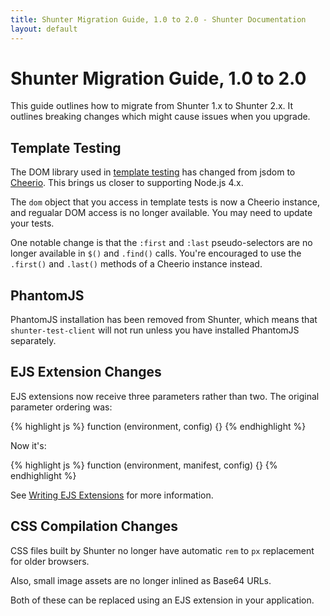 ```yaml
---
title: Shunter Migration Guide, 1.0 to 2.0 - Shunter Documentation
layout: default
---
```


Shunter Migration Guide, 1.0 to 2.0
===================================

This guide outlines how to migrate from Shunter 1.x to Shunter 2.x. It outlines breaking changes which might cause issues when you upgrade.


Template Testing
----------------

The DOM library used in [template testing](../usage/testing.html#testing-templates) has changed from jsdom to [Cheerio](https://github.com/cheeriojs/cheerio). This brings us closer to supporting Node.js 4.x.

The `dom` object that you access in template tests is now a Cheerio instance, and regualar DOM access is no longer available. You may need to update your tests.

One notable change is that the `:first` and `:last` pseudo-selectors are no longer available in `$()` and `.find()` calls. You're encouraged to use the `.first()` and `.last()` methods of a Cheerio instance instead.


PhantomJS
---------

PhantomJS installation has been removed from Shunter, which means that `shunter-test-client` will not run unless you have installed PhantomJS separately.


EJS Extension Changes
---------------------

EJS extensions now receive three parameters rather than two. The original parameter ordering was:

{% highlight js %}
function (environment, config) {}
{% endhighlight %}

Now it's:

{% highlight js %}
function (environment, manifest, config) {}
{% endhighlight %}

See [Writing EJS Extensions](../usage/resources.html#writing-ejs-extensions) for more information.


CSS Compilation Changes
-----------------------

CSS files built by Shunter no longer have automatic `rem` to `px` replacement for older browsers.

Also, small image assets are no longer inlined as Base64 URLs.

Both of these can be replaced using an EJS extension in your application.
